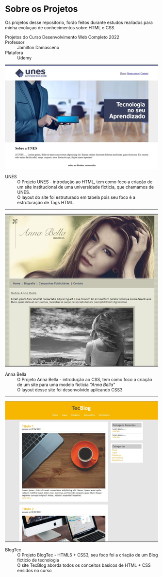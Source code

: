 # Sobre os Projetos
<p>Os projetos desse repositorio, forão feitos durante estudos realiados para minha evoluçao de conhecimentos sobre HTML e CSS.</p>

<dl>
  <dt>Projetos do Curso Desenvolvimento Web Completo 2022</dt>
  <dt>Professor</dt>
  <dd>Jamilton Damasceno</dd>
  <dt>Platafora</dt>
  <dd>Udemy</dd>
</dl>


<img style="align-itens: center; " src="/assets/images/UNES.JPG" alt="Layout do Site UNES">
<dl>
  <dt>UNES</dt>
  <dd>O Projeto UNES - introdução ao HTML, tem como foco a criação de um site institucional de uma universidade ficticia, que chamamos de UNES. </dd>
  <dd>O layout do site foi estruturado em tabela pois seu foco é a estruturação de Tags HTML.</dd>
</dl>
<hr>
<img style="align-itens: center; " src="/assets/images/AnnaBella.JPG" alt="Layout do Site Anna Bella">
<dl>
  <dt>Anna Bella</dt>
  <dd>O Projeto Anna Bella - introdução ao CSS, tem como foco a criação de um site para uma modelo ficticia <em>"Anna Bella"</em></dd>
  <dd>O layout desse site foi desenvolvido aplicando CSS3</dd>
 </dl>
<hr>
<img style="align-itens: center; " src="/assets/images/tecblog.JPG" alt="Layout do Site TecBlog">
<dl>
  <dt>BlogTec</dt>
  <dd>O Projeto BlogTec - HTML5 + CSS3, seu foco foi a criação de um Blog ficticio de tecnologia</dd>
  <dd>O site TecBlog aborda todos os conceitos basicos de HTML + CSS ensidos no curso</dd>
<dl>
